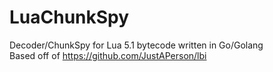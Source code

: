 # LuaChunkSpy
Decoder/ChunkSpy for Lua 5.1 bytecode written in Go/Golang\
Based off of https://github.com/JustAPerson/lbi
